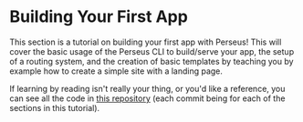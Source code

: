 # Building Your First App

This section is a tutorial on building your first app with Perseus! This will cover the basic usage of the Perseus CLI to build/serve your app, the setup of a routing system, and the creation of basic templates by teaching you by example how to create a simple site with a landing page.

If learning by reading isn't really your thing, or you'd like a reference, you can see all the code in [this repository](https://github.com/framesurge/perseus-starter-app) (each commit being for each of the sections in this tutorial).
